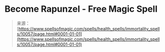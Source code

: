 <!--yml
category: 未分类
date: 2024-06-12 18:46:37
-->

# Become Rapunzel - Free Magic Spell

> 来源：[https://www.spellsofmagic.com/spells/health_spells/immortality_spells/10057/page.html#0001-01-01](https://www.spellsofmagic.com/spells/health_spells/immortality_spells/10057/page.html#0001-01-01)